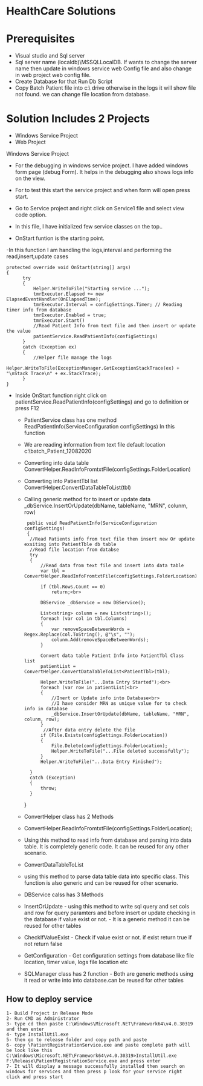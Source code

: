 # HealthCare Solutions

# Prerequisites

- Visual studio and Sql server
- Sql server name (localdb)\MSSQLLocalDB. If wants to change the server name then update in windows service web Config file and also change in web project web config file.
- Create Database for that Run Db Script
- Copy Batch Patient file into c:\ drive otherwise in the logs it will show file not found. we can change file location from database.


# Solution Includes 2 Projects

- Windows Service Project
- Web Project

Windows Service Project
   
   - For the debugging in windows service project. I have added windows form page (debug Form). It helps in the debugging also shows logs info on the view.
   - For to test this start the service project and when form will open press start.
  
   - Go to Service project and right click on Service1 file and select view code option.
   - In this file, I have initialized few service classes on the top..
   - OnStart funtion is the starting point. 
   
   -In this function I am handling the logs,interval and performing the read,insert,update cases
   
    protected override void OnStart(string[] args)
    {
          try
          {
              Helper.WriteToFile("Starting service ...");
              tmrExecutor.Elapsed += new ElapsedEventHandler(OnElapsedTime);
              tmrExecutor.Interval = configSettings.Timer; // Reading timer info from database
              tmrExecutor.Enabled = true;
              tmrExecutor.Start()
              //Read Patient Info from text file and then insert or update the value
              patientService.ReadPatientInfo(configSettings)
          }
          catch (Exception ex)
          {
              //Helper file manage the logs
              Helper.WriteToFile(ExceptionManager.GetExceptionStackTrace(ex) + "\nStack Trace\n" + ex.StackTrace);
          }
    }
  
  - Inside OnStart function right click on patientService.ReadPatientInfo(configSettings) and go to definition or press F12
   
    - PatientService class has one method  ReadPatientInfo(ServiceConfiguration configSettings)
     In this function
    - We are reading information from text file default location c:\batch_Patient_12082020
    - Converting into data table ConvertHelper.ReadInfoFromtxtFile(configSettings.FolderLocation)
    - Converting into PatientTbl list ConvertHelper.ConvertDataTableToList<PatientTbl>(tbl)
    - Calling generic method for to insert or update data _dbService.InsertOrUpdate(dbName, tableName, "MRN", colunm, row)
    
       
           public void ReadPatientInfo(ServiceConfiguration configSettings)
           {
            //Read Patients info from text file then insert new Or update exsiting into PatientTble db table
            //Read file location from databse
            try
            {
                //Read data from text file and insert into data table
                var tbl = ConvertHelper.ReadInfoFromtxtFile(configSettings.FolderLocation);

                if (tbl.Rows.Count == 0)
                    return;<br>

                DBService _dbService = new DBService();

                List<string> colunm = new List<string>();
                foreach (var col in tbl.Columns)
                {
                    var removeSpaceBetweenWords = Regex.Replace(col.ToString(), @"\s", "");
                    colunm.Add(removeSpaceBetweenWords);
                }

                Convert data table Patient Info into PatientTbl Class list
                patientList = ConvertHelper.ConvertDataTableToList<PatientTbl>(tbl);

                Helper.WriteToFile("...Data Entry Started");<br>
                foreach (var row in patientList)<br>
                {
                    //Inert or Update info into Database<br>
                    //I have consider MRN as unique value for to check info in database
                    _dbService.InsertOrUpdate(dbName, tableName, "MRN", colunm, row);
                }
                 //After data entry delete the file
                if (File.Exists(configSettings.FolderLocation))
                {
                    File.Delete(configSettings.FolderLocation);
                    Helper.WriteToFile("...File deleted successfully");
                }
                Helper.WriteToFile("...Data Entry Finished");

            }
            catch (Exception)
            {
                throw;
            }
        }
        
     - ConvertHelper class has 2 Methods
       
      - ConvertHelper.ReadInfoFromtxtFile(configSettings.FolderLocation);
       - Using this method to read info from database and parsing into data table. It is completely generic code. It can be reused for any other scenario.
            
      - ConvertDataTableToList
       - using this method to parse data table data into specific class. This function is also generic and can be reused for other scenario.
        
      - DBService calss has 3 Methods
       - InsertOrUpdate
        - using this method to write sql query and set cols and row for query paramters and before insert or update checking in the database if value exist or not.
        - It is a generic method it can be reused for other tables
             
       - CheckIfValueExist 
        - Check if value exist or not. if exist return true if not return false
             
       - GetConfiguration
        - Get configuration settings from database like file location, timer value, logs file location etc
         
       - SQLManager class has 2 function
        - Both are generic methods using it read or write into into database.can be reused for other tables
           
 ## How to deploy service
 
    1- Build Project in Release Mode
    2- Run CMD as Administrator
    3- type cd then paste C:\Windows\Microsoft.NET\Framework64\v4.0.30319 and then enter
    4- type InstallUtil.exe
    5- then go to release folder and copy path and paste
    6- copy \PatientRegistrationService.exe and paste complete path will be look like this
    C:\Windows\Microsoft.NET\Framework64\v4.0.30319>InstallUtil.exe F:\Release\PatientRegistrationService.exe and press enter
    7- It will display a message successfully installed then search on windows for services and then press p look for your service right click and press start 
